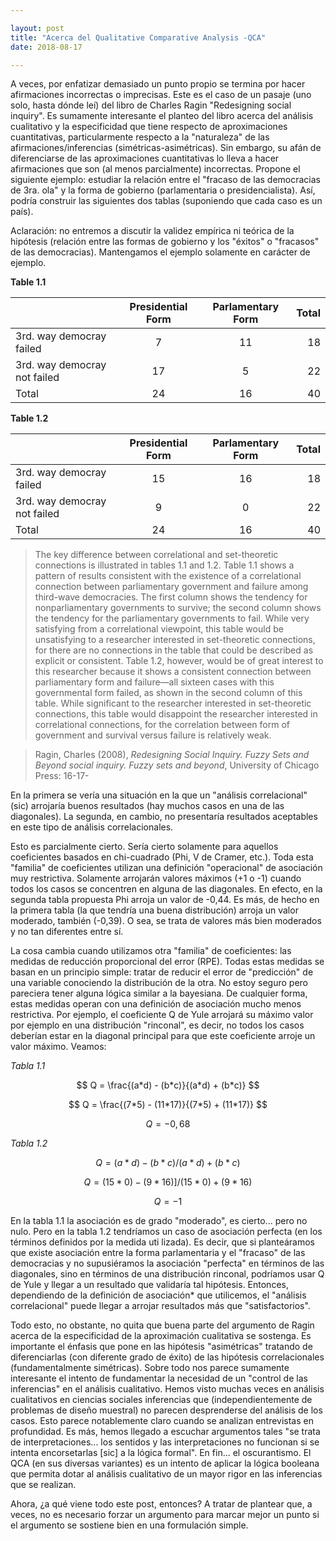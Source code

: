 ```yaml
---

layout: post
title: "Acerca del Qualitative Comparative Analysis -QCA"
date: 2018-08-17

---
```


A veces, por enfatizar demasiado un punto propio se termina por hacer afirmaciones incorrectas o imprecisas. Este es el caso de un pasaje (uno solo, hasta dónde leí) del libro de Charles Ragin "Redesigning social inquiry". Es sumamente interesante el planteo del libro acerca del análisis cualitativo y la especificidad que tiene respecto de aproximaciones cuantitativas, particularmente respecto a la "naturaleza" de las afirmaciones/inferencias (simétricas-asimétricas).
Sin embargo, su afán de diferenciarse de las aproximaciones cuantitativas lo lleva a hacer afirmaciones que son (al menos parcialmente) incorrectas. Propone el siguiente ejemplo: estudiar la relación entre el "fracaso de las democracias de 3ra. ola" y la forma de gobierno (parlamentaria o presidencialista). Así, podría construir las siguientes dos tablas (suponiendo que cada caso es un país). 

Aclaración: no entremos a discutir la validez empírica ni teórica de la hipótesis (relación entre las formas de gobierno y los "éxitos" o "fracasos" de las democracias). Mantengamos el ejemplo solamente en carácter de ejemplo.

**Table 1.1**

|                              | Presidential Form | Parlamentary Form | Total |
| ---------------------------- |:-----------------:|:-----------------:| -----:|
| 3rd. way democray failed     | 7                 | 11                | 18    |
| 3rd. way democray not failed | 17                |  5                | 22    |
| Total                        | 24                | 16                | 40    |


**Table 1.2**

|                              | Presidential Form | Parlamentary Form | Total |
| ---------------------------- |:-----------------:|:-----------------:| -----:|
| 3rd. way democray failed     | 15                | 16                | 18    |
| 3rd. way democray not failed | 9                 |  0                | 22    |
| Total                        | 24                | 16                | 40    |


> The key difference between correlational and set-theoretic connections is illustrated in tables 1.1 and 1.2. Table 1.1 shows a pattern of results consistent with the existence of a correlational connection between parliamentary government and failure among third-wave democracies. The first column shows the tendency for nonparliamentary governments to survive; the second column shows the tendency for the parliamentary governments to fail. While very satisfying from a correlational viewpoint, this table would be unsatisfying to a researcher interested in set-theoretic connections, for there are no connections in the table that could be described as explicit or consistent. Table 1.2, however, would be of great interest to this researcher because it shows a consistent connection between parliamentary form and failure—all sixteen cases with this governmental form failed, as shown in the second column of this table. While significant to the researcher interested in set-theoretic connections, this table would disappoint the researcher interested in correlational connections, for the correlation between form of government and survival versus failure is relatively weak. 

> Ragin, Charles (2008), *Redesigning Social Inquiry. Fuzzy Sets and Beyond social inquiry. Fuzzy sets and beyond*, University of Chicago Press: 16-17-


En la primera se vería una situación en la que un "análisis correlacional"  (sic) arrojaría buenos resultados (hay muchos casos en una de las diagonales). La segunda, en cambio, no presentaría resultados aceptables en este tipo de análisis correlacionales.

Esto es parcialmente cierto. Sería cierto solamente para aquellos coeficientes basados en chi-cuadrado (Phi, V de Cramer, etc.). Toda esta "familia" de coeficientes utilizan una definición "operacional" de asociación muy restrictiva. Solamente arrojarán valores máximos (+1 o -1) cuando todos los casos se concentren en alguna de las diagonales. En efecto, en la segunda tabla propuesta Phi arroja un valor de -0,44. Es más, de hecho en la primera tabla (la que tendría una buena distribución) arroja un valor moderado, también (-0,39). O sea, se trata de valores más bien moderados y no tan diferentes entre sí.

La cosa cambia cuando utilizamos otra "familia" de coeficientes: las medidas de reducción proporcional del error (RPE). Todas estas medidas se basan en un principio simple: tratar de reducir el error de "predicción" de una variable conociendo la distribución de la otra. No estoy seguro pero pareciera tener alguna lógica similar a la bayesiana. De cualquier forma, estas medidas operan con una definición de asociación mucho menos restrictiva. Por ejemplo, el coeficiente Q de Yule arrojará su máximo valor por ejemplo en una distribución "rinconal", es decir, no todos los casos deberían estar en la diagonal principal para que este coeficiente arroje un valor máximo. Veamos:

*Tabla 1.1*

$$ Q = \frac{(a*d) - (b*c)}{(a*d) + (b*c)} $$

$$ Q = \frac{(7*5) - (11*17)}{(7*5) + (11*17)} $$

$$ Q = -0,68 $$


*Tabla 1.2*

$$ Q = (a*d) - (b*c) / (a*d) + (b*c) $$

$$ Q = (15*0) - (9*16)] / (15*0) + (9*16) $$

$$ Q = -1 $$

En la tabla 1.1 la asociación es de grado "moderado", es cierto... pero no nulo. Pero en la tabla 1.2 tendríamos un caso de asociación perfecta (en los términos definidos por la medida uti lizada). Es decir, que si planteáramos que existe asociación entre la forma parlamentaria y el "fracaso" de las democracias y no supusiéramos la asociación "perfecta" en términos de las diagonales, sino en términos de una distribución rinconal, podríamos usar Q de Yule y llegar a un resultado que validaría tal hipótesis. Entonces, dependiendo de la definición de asociación* que utilicemos, el "análisis correlacional" puede llegar a arrojar resultados más que "satisfactorios". 

Todo esto, no obstante, no quita que buena parte del argumento de Ragin acerca de la especificidad de la aproximación cualitativa se sostenga. Es importante el énfasis que pone en las hipótesis "asimétricas" tratando de diferenciarlas (con diferente grado de éxito) de las hipótesis correlacionales (fundamentalmente simétricas). Sobre todo nos parece sumamente interesante el intento de fundamentar la necesidad de un "control de las inferencias" en el análisis cualitativo. Hemos visto muchas veces en análisis cualitativos en ciencias sociales inferencias que (independientemente de problemas de diseño muestral) no parecen desprenderse del análisis de los casos. Esto parece notablemente claro cuando se analizan entrevistas en profundidad. Es más, hemos llegado a escuchar argumentos tales "se trata de interpretaciones... los sentidos y las interpretaciones no funcionan si se intenta encorsetarlas [sic] a la lógica formal". En fin... el oscurantismo. El QCA (en sus diversas variantes) es un intento de aplicar la lógica booleana que permita dotar al análisis cualitativo de un mayor rigor en las inferencias que se realizan.

Ahora, ¿a qué viene todo este post, entonces? A tratar de plantear que, a veces, no es necesario forzar un argumento para marcar mejor un punto si el argumento se sostiene bien en una formulación simple.
